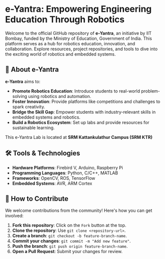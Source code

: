 # e-Yantra: Empowering Engineering Education Through Robotics

Welcome to the official GitHub repository of **e-Yantra**, an initiative by IIT Bombay, funded by the Ministry of Education, Government of India. This platform serves as a hub for robotics education, innovation, and collaboration. Explore resources, project repositories, and tools to dive into the exciting world of robotics and embedded systems.



## 🚀 About e-Yantra

**e-Yantra** aims to:
- **Promote Robotics Education**: Introduce students to real-world problem-solving using robotics and automation.
- **Foster Innovation**: Provide platforms like competitions and challenges to spark creativity.
- **Bridge the Skill Gap**: Empower students with industry-relevant skills in embedded systems and robotics.
- **Build a Robotics Ecosystem**: Set up labs and provide resources for sustainable learning.

This e-Yantra Lab is located at **SRM Kattankulathur Campus (SRM KTR)**

## 🛠️ Tools & Technologies

- **Hardware Platforms**: Firebird V, Arduino, Raspberry Pi
- **Programming Languages**: Python, C/C++, MATLAB
- **Frameworks**: OpenCV, ROS, TensorFlow
- **Embedded Systems**: AVR, ARM Cortex


## 🤝 How to Contribute

We welcome contributions from the community! Here's how you can get involved:

1. **Fork this repository**: Click on the `Fork` button at the top.
2. **Clone the repository**: Use `git clone <repository-url>`.
3. **Create a branch**: `git checkout -b feature-branch-name`.
4. **Commit your changes**: `git commit -m "Add new feature"`.
5. **Push the branch**: `git push origin feature-branch-name`.
6. **Open a Pull Request**: Submit your changes for review.
